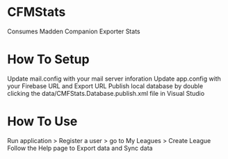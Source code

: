 # CFMStats
Consumes Madden Companion Exporter Stats

# How To Setup
Update mail.config with your mail server inforation
Update app.config with your Firebase URL and Export URL
Publish local database by double clicking the data/CMFStats.Database.publish.xml file in Visual Studio

# How To Use
Run application > Register a user > go to My Leagues > Create League 
Follow the Help page to Export data and Sync data 

